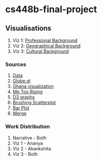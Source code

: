 # cs448b-final-project

## Visualisations
1. Viz 1: [Professional Background](https://cs448b-final-project-eeb9e.web.app/professions.html)
2. Viz 2: [Geographical Background](https://cs448b-final-project-eeb9e.web.app/birthplaces.html)
3. Viz 3: [Cultural Background](https://cs448b-final-project-eeb9e.web.app/scatterplot.html)

### Sources
1. [Data](https://www.kaggle.com/rounakbanik/the-movies-dataset)
2. [Globe.gl](https://github.com/vasturiano/globe.gl)
3. [Ghana visualization](https://ghanadatastuff.com/post/comtradr_data_in_javascript/)
4. [Me Too Rising](https://metoorising.withgoogle.com/)
5. [D3 graphs](https://d3-graph-gallery.com/scatter.html)
6. [Brushing Scatterplot](https://d3-graph-gallery.com/graph/interactivity_brush.html)
7. [Bar Plot](https://d3-graph-gallery.com/barplot)
8. [Merge](https://stackoverflow.com/questions/47066905/d3-merge-function) 

### Work Distribution 
1. Narrative - Both
2. Viz 1 - Ananya
3. Viz 2 - Akankshita
4. Viz 3 - Both 
